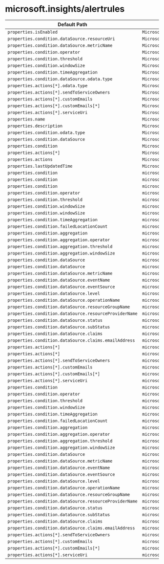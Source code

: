 # microsoft.insights/alertrules

| Default Path | Alias |
|---|---|
| `properties.isEnabled` | `Microsoft.Insights/alertRules/isEnabled` |
| `properties.condition.dataSource.resourceUri` | `Microsoft.Insights/alertRules/condition.dataSource.resourceUri` |
| `properties.condition.dataSource.metricName` | `Microsoft.Insights/alertRules/condition.dataSource.metricName` |
| `properties.condition.operator` | `Microsoft.Insights/alertRules/condition.operator` |
| `properties.condition.threshold` | `Microsoft.Insights/alertRules/condition.threshold` |
| `properties.condition.windowSize` | `Microsoft.Insights/alertRules/condition.windowSize` |
| `properties.condition.timeAggregation` | `Microsoft.Insights/alertRules/condition.timeAggregation` |
| `properties.condition.dataSource.odata.type` | `Microsoft.Insights/alertRules/condition.dataSource.odata.type` |
| `properties.actions[*].odata.type` | `Microsoft.Insights/alertRules/actions[*].odata.type` |
| `properties.actions[*].sendToServiceOwners` | `Microsoft.Insights/alertRules/actions[*].sendToServiceOwners` |
| `properties.actions[*].customEmails` | `Microsoft.Insights/alertRules/actions[*].customEmails` |
| `properties.actions[*].customEmails[*]` | `Microsoft.Insights/alertRules/actions[*].customEmails[*]` |
| `properties.actions[*].serviceUri` | `Microsoft.Insights/alertRules/actions[*].serviceUri` |
| `properties.name` | `Microsoft.Insights/alertrules/name` |
| `properties.description` | `Microsoft.Insights/alertrules/description` |
| `properties.condition.odata.type` | `Microsoft.Insights/alertrules/condition.odata.type` |
| `properties.condition.dataSource` | `Microsoft.Insights/alertrules/condition.dataSource` |
| `properties.condition` | `Microsoft.Insights/alertrules/condition` |
| `properties.actions[*]` | `Microsoft.Insights/alertrules/actions[*]` |
| `properties.actions` | `Microsoft.Insights/alertrules/actions` |
| `properties.lastUpdatedTime` | `Microsoft.Insights/alertrules/lastUpdatedTime` |
| `properties.condition` | `microsoft.insights/alertrules/condition.Microsoft.Azure.Management.Insights.Models.ThresholdRuleCondition` |
| `properties.condition` | `microsoft.insights/alertrules/condition.Microsoft.Azure.Management.Insights.Models.LocationThresholdRuleCondition` |
| `properties.condition` | `microsoft.insights/alertrules/condition.Microsoft.Azure.Management.Insights.Models.ManagementEventRuleCondition` |
| `properties.condition.operator` | `microsoft.insights/alertrules/condition.Microsoft.Azure.Management.Insights.Models.ThresholdRuleCondition.operator` |
| `properties.condition.threshold` | `microsoft.insights/alertrules/condition.Microsoft.Azure.Management.Insights.Models.ThresholdRuleCondition.threshold` |
| `properties.condition.windowSize` | `microsoft.insights/alertrules/condition.Microsoft.Azure.Management.Insights.Models.ThresholdRuleCondition.windowSize` |
| `properties.condition.windowSize` | `microsoft.insights/alertrules/condition.Microsoft.Azure.Management.Insights.Models.LocationThresholdRuleCondition.windowSize` |
| `properties.condition.timeAggregation` | `microsoft.insights/alertrules/condition.Microsoft.Azure.Management.Insights.Models.ThresholdRuleCondition.timeAggregation` |
| `properties.condition.failedLocationCount` | `microsoft.insights/alertrules/condition.Microsoft.Azure.Management.Insights.Models.LocationThresholdRuleCondition.failedLocationCount` |
| `properties.condition.aggregation` | `microsoft.insights/alertrules/condition.Microsoft.Azure.Management.Insights.Models.ManagementEventRuleCondition.aggregation` |
| `properties.condition.aggregation.operator` | `microsoft.insights/alertrules/condition.Microsoft.Azure.Management.Insights.Models.ManagementEventRuleCondition.aggregation.operator` |
| `properties.condition.aggregation.threshold` | `microsoft.insights/alertrules/condition.Microsoft.Azure.Management.Insights.Models.ManagementEventRuleCondition.aggregation.threshold` |
| `properties.condition.aggregation.windowSize` | `microsoft.insights/alertrules/condition.Microsoft.Azure.Management.Insights.Models.ManagementEventRuleCondition.aggregation.windowSize` |
| `properties.condition.dataSource` | `microsoft.insights/alertrules/condition.dataSource.Microsoft.Azure.Management.Insights.Models.RuleMetricDataSource` |
| `properties.condition.dataSource` | `microsoft.insights/alertrules/condition.dataSource.Microsoft.Azure.Management.Insights.Models.RuleManagementEventDataSource` |
| `properties.condition.dataSource.metricName` | `microsoft.insights/alertrules/condition.dataSource.Microsoft.Azure.Management.Insights.Models.RuleMetricDataSource.metricName` |
| `properties.condition.dataSource.eventName` | `microsoft.insights/alertrules/condition.dataSource.Microsoft.Azure.Management.Insights.Models.RuleManagementEventDataSource.eventName` |
| `properties.condition.dataSource.eventSource` | `microsoft.insights/alertrules/condition.dataSource.Microsoft.Azure.Management.Insights.Models.RuleManagementEventDataSource.eventSource` |
| `properties.condition.dataSource.level` | `microsoft.insights/alertrules/condition.dataSource.Microsoft.Azure.Management.Insights.Models.RuleManagementEventDataSource.level` |
| `properties.condition.dataSource.operationName` | `microsoft.insights/alertrules/condition.dataSource.Microsoft.Azure.Management.Insights.Models.RuleManagementEventDataSource.operationName` |
| `properties.condition.dataSource.resourceGroupName` | `microsoft.insights/alertrules/condition.dataSource.Microsoft.Azure.Management.Insights.Models.RuleManagementEventDataSource.resourceGroupName` |
| `properties.condition.dataSource.resourceProviderName` | `microsoft.insights/alertrules/condition.dataSource.Microsoft.Azure.Management.Insights.Models.RuleManagementEventDataSource.resourceProviderName` |
| `properties.condition.dataSource.status` | `microsoft.insights/alertrules/condition.dataSource.Microsoft.Azure.Management.Insights.Models.RuleManagementEventDataSource.status` |
| `properties.condition.dataSource.subStatus` | `microsoft.insights/alertrules/condition.dataSource.Microsoft.Azure.Management.Insights.Models.RuleManagementEventDataSource.subStatus` |
| `properties.condition.dataSource.claims` | `microsoft.insights/alertrules/condition.dataSource.Microsoft.Azure.Management.Insights.Models.RuleManagementEventDataSource.claims` |
| `properties.condition.dataSource.claims.emailAddress` | `microsoft.insights/alertrules/condition.dataSource.Microsoft.Azure.Management.Insights.Models.RuleManagementEventDataSource.claims.emailAddress` |
| `properties.actions[*]` | `microsoft.insights/alertrules/actions[*].Microsoft.Azure.Management.Insights.Models.RuleEmailAction` |
| `properties.actions[*]` | `microsoft.insights/alertrules/actions[*].Microsoft.Azure.Management.Insights.Models.RuleWebhookAction` |
| `properties.actions[*].sendToServiceOwners` | `microsoft.insights/alertrules/actions[*].Microsoft.Azure.Management.Insights.Models.RuleEmailAction.sendToServiceOwners` |
| `properties.actions[*].customEmails` | `microsoft.insights/alertrules/actions[*].Microsoft.Azure.Management.Insights.Models.RuleEmailAction.customEmails` |
| `properties.actions[*].customEmails[*]` | `microsoft.insights/alertrules/actions[*].Microsoft.Azure.Management.Insights.Models.RuleEmailAction.customEmails[*]` |
| `properties.actions[*].serviceUri` | `microsoft.insights/alertrules/actions[*].Microsoft.Azure.Management.Insights.Models.RuleWebhookAction.serviceUri` |
| `properties.condition` | `microsoft.insights/alertrules/condition.Microsoft-Azure-Management-Insights-Models-ThresholdRuleCondition` |
| `properties.condition.operator` | `microsoft.insights/alertrules/condition.Microsoft-Azure-Management-Insights-Models-ThresholdRuleCondition.operator` |
| `properties.condition.threshold` | `microsoft.insights/alertrules/condition.Microsoft-Azure-Management-Insights-Models-ThresholdRuleCondition.threshold` |
| `properties.condition.windowSize` | `microsoft.insights/alertrules/condition.Microsoft-Azure-Management-Insights-Models-ThresholdRuleCondition.windowSize` |
| `properties.condition.timeAggregation` | `microsoft.insights/alertrules/condition.Microsoft-Azure-Management-Insights-Models-ThresholdRuleCondition.timeAggregation` |
| `properties.condition.failedLocationCount` | `microsoft.insights/alertrules/condition.Microsoft-Azure-Management-Insights-Models-LocationThresholdRuleCondition.failedLocationCount` |
| `properties.condition.aggregation` | `microsoft.insights/alertrules/condition.Microsoft-Azure-Management-Insights-Models-ManagementEventRuleCondition.aggregation` |
| `properties.condition.aggregation.operator` | `microsoft.insights/alertrules/condition.Microsoft-Azure-Management-Insights-Models-ManagementEventRuleCondition.aggregation.operator` |
| `properties.condition.aggregation.threshold` | `microsoft.insights/alertrules/condition.Microsoft-Azure-Management-Insights-Models-ManagementEventRuleCondition.aggregation.threshold` |
| `properties.condition.aggregation.windowSize` | `microsoft.insights/alertrules/condition.Microsoft-Azure-Management-Insights-Models-ManagementEventRuleCondition.aggregation.windowSize` |
| `properties.condition.dataSource` | `microsoft.insights/alertrules/condition.dataSource.Microsoft-Azure-Management-Insights-Models-RuleMetricDataSource` |
| `properties.condition.dataSource.metricName` | `microsoft.insights/alertrules/condition.dataSource.Microsoft-Azure-Management-Insights-Models-RuleMetricDataSource.metricName` |
| `properties.condition.dataSource.eventName` | `microsoft.insights/alertrules/condition.dataSource.Microsoft-Azure-Management-Insights-Models-RuleManagementEventDataSource.eventName` |
| `properties.condition.dataSource.eventSource` | `microsoft.insights/alertrules/condition.dataSource.Microsoft-Azure-Management-Insights-Models-RuleManagementEventDataSource.eventSource` |
| `properties.condition.dataSource.level` | `microsoft.insights/alertrules/condition.dataSource.Microsoft-Azure-Management-Insights-Models-RuleManagementEventDataSource.level` |
| `properties.condition.dataSource.operationName` | `microsoft.insights/alertrules/condition.dataSource.Microsoft-Azure-Management-Insights-Models-RuleManagementEventDataSource.operationName` |
| `properties.condition.dataSource.resourceGroupName` | `microsoft.insights/alertrules/condition.dataSource.Microsoft-Azure-Management-Insights-Models-RuleManagementEventDataSource.resourceGroupName` |
| `properties.condition.dataSource.resourceProviderName` | `microsoft.insights/alertrules/condition.dataSource.Microsoft-Azure-Management-Insights-Models-RuleManagementEventDataSource.resourceProviderName` |
| `properties.condition.dataSource.status` | `microsoft.insights/alertrules/condition.dataSource.Microsoft-Azure-Management-Insights-Models-RuleManagementEventDataSource.status` |
| `properties.condition.dataSource.subStatus` | `microsoft.insights/alertrules/condition.dataSource.Microsoft-Azure-Management-Insights-Models-RuleManagementEventDataSource.subStatus` |
| `properties.condition.dataSource.claims` | `microsoft.insights/alertrules/condition.dataSource.Microsoft-Azure-Management-Insights-Models-RuleManagementEventDataSource.claims` |
| `properties.condition.dataSource.claims.emailAddress` | `microsoft.insights/alertrules/condition.dataSource.Microsoft-Azure-Management-Insights-Models-RuleManagementEventDataSource.claims.emailAddress` |
| `properties.actions[*].sendToServiceOwners` | `microsoft.insights/alertrules/actions[*].Microsoft-Azure-Management-Insights-Models-RuleEmailAction.sendToServiceOwners` |
| `properties.actions[*].customEmails` | `microsoft.insights/alertrules/actions[*].Microsoft-Azure-Management-Insights-Models-RuleEmailAction.customEmails` |
| `properties.actions[*].customEmails[*]` | `microsoft.insights/alertrules/actions[*].Microsoft-Azure-Management-Insights-Models-RuleEmailAction.customEmails[*]` |
| `properties.actions[*].serviceUri` | `microsoft.insights/alertrules/actions[*].Microsoft-Azure-Management-Insights-Models-RuleWebhookAction.serviceUri` |

